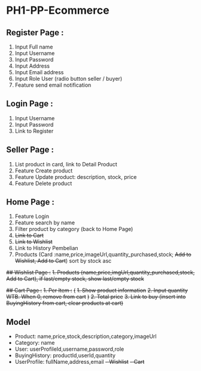 # PH1-PP-Ecommerce

## Register Page :
1. Input Full name
2. Input Username
3. Input Password
4. Input Address
5. Input Email address
6. Input Role User (radio button seller / buyer)
7. Feature send email notification

## Login Page :
1. Input Username
2. Input Password
3. Link to Register

## Seller Page :
1. List product in card, link to Detail Product
2. Feature Create product
3. Feature Update product: description, stock, price
4. Feature Delete product

## Home Page :
1. Feature Login
2. Feature search by name
3. Filter product by category (back to Home Page)
4. ~~Link to Cart~~
5. ~~Link to Wishlist~~
6. Link to History Pembelian
7. Products (Card :name,price,imageUrl,quantity_purchased,stock; ~~Add to Wishlist, Add to Cart~~) sort by stock asc

~~## Wishlist Page :~~
~~1. Products (name,price,imgUrl,quantity_purchased,stock, Add to Cart), if last/empty stock, show last/empty stock~~

~~## Cart Page :~~
~~1. Per Item :~~
~~(~~
        ~~1. Show product information~~
        ~~2. Input quantity WTB. When 0, remove from cart~~
~~)~~
~~2. Total price~~
~~3. Link to buy (insert into BuyingHistory from cart, clear products at cart)~~


## Model
- Product: name,price,stock,description,category,imageUrl
- Category: name
- User: userProfileId,username,password,role
- BuyingHistory: productId,userId,quantity
- UserProfile: fullName,address,email
~~- Wishlist~~
~~- Cart~~
